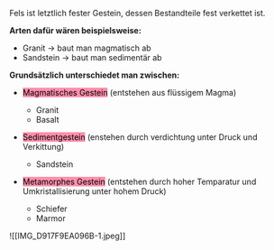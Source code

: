 Fels ist letztlich fester Gestein, dessen Bestandteile fest verkettet ist.

**Arten dafür wären beispielsweise:**

- Granit -> baut man magmatisch ab
- Sandstein -> baut man sedimentär ab

**Grundsätzlich unterschiedet man zwischen:**

- <mark style="background: #FF5582A6;">Magmatisches Gestein</mark> (entstehen aus flüssigem Magma)
	- Granit 
	- Basalt

- <mark style="background: #FF5582A6;">Sedimentgestein</mark> (enstehen durch verdichtung unter Druck und Verkittung)
	- Sandstein

- <mark style="background: #FF5582A6;">Metamorphes Gestein</mark> (entstehen durch hoher Temparatur und Umkristallisierung unter hohem Druck)
	- Schiefer
	- Marmor

![[IMG_D917F9EA096B-1.jpeg]]